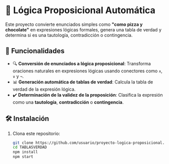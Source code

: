 # 🧠 Lógica Proposicional Automática

Este proyecto convierte enunciados simples como **"como pizza y chocolate"** en expresiones lógicas formales, genera una tabla de verdad y determina si es una tautología, contradicción o contingencia.

## 🚀 Funcionalidades

- 🔍 **Conversión de enunciados a lógica proposicional**: Transforma oraciones naturales en expresiones lógicas usando conectores como `∧`, `∨` y `¬`.
- 📊 **Generación automática de tablas de verdad**: Calcula la tabla de verdad de la expresión lógica.
- ✔️ **Determinación de la validez de la proposición**: Clasifica la expresión como una **tautología**, **contradicción** o **contingencia**.

## 🛠️ Instalación

1. Clona este repositorio:
   ```bash
   git clone https://github.com/usuario/proyecto-logica-proposicional.git
   cd TABLASVERDAD
   npm install
   npm start

